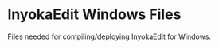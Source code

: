 # InyokaEdit Windows Files
Files needed for compiling/deploying  [InyokaEdit](https://github.com/inyokaproject/inyokaedit) for Windows.
